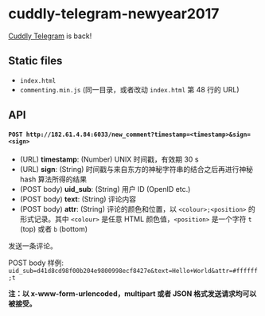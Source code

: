 cuddly-telegram-newyear2017
===========================

[Cuddly Telegram](https://github.com/hsefz2018/cuddly-telegram-newyear2016) is back!

## Static files

* `index.html`
* `commenting.min.js` (同一目录，或者改动 `index.html` 第 48 行的 URL)

## API

#### `POST http://182.61.4.84:6033/new_comment?timestamp=<timestamp>&sign=<sign>`
- (URL) **timestamp**: (Number) UNIX 时间戳，有效期 30 s
- (URL) **sign**: (String) 时间戳与来自东方的神秘字符串的结合之后再进行神秘 hash 算法所得的结果
- (POST body) **uid_sub**: (String) 用户 ID (OpenID etc.)
- (POST body) **text**: (String) 评论内容
- (POST body) **attr**: (String) 评论的颜色和位置，以 `<colour>;<position>` 的形式记录。其中 `<colour>` 是任意 HTML 颜色值，`<position>` 是一个字符 `t` (top) 或者 `b` (bottom)

发送一条评论。

POST body 样例: `uid_sub=d41d8cd98f00b204e9800998ecf8427e&text=Hello+World&attr=#ffffff;t`

**注：以 x-www-form-urlencoded，multipart 或者 JSON 格式发送请求均可以被接受。**
